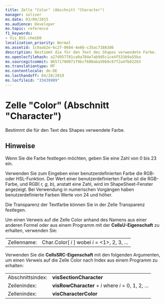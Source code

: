 ```yaml
---
title: Zelle "Color" (Abschnitt "Character")
manager: soliver
ms.date: 03/09/2015
ms.audience: Developer
ms.topic: reference
f1_keywords:
- Vis_DSS.chm160
localization_priority: Normal
ms.assetid: 1c9aab2e-6c2f-0684-4e66-c35ac71883d6
description: Bestimmt die für den Text des Shapes verwendete Farbe.
ms.openlocfilehash: a27d957781ca9a784e7ab9d5c1ce4f533b9a55ba
ms.sourcegitcommit: 8657170d071f9bcf680aba50b9c07f2a4fb82283
ms.translationtype: MT
ms.contentlocale: de-DE
ms.lasthandoff: 04/28/2019
ms.locfileid: "33439989"
---
```

# <a name="color-cell-character-section"></a>Zelle "Color" (Abschnitt "Character")

Bestimmt die für den Text des Shapes verwendete Farbe.
  
## <a name="remarks"></a>Hinweise

Wenn Sie die Farbe festlegen möchten, geben Sie eine Zahl von 0 bis 23 ein.
  
Verwenden Sie zum Eingeben einer benutzerdefinierten Farbe die RGB- oder HSL-Funktion. Der Wert einer benutzerdefinierten Farbe ist die RGB-Farbe, und RGB( *r, g, b*), anstatt eine Zahl, wird im ShapeSheet-Fenster angezeigt. Bei Verwendung in numerischen Vorgängen haben benutzerdefinierte Farben Werte von 24 und höher. 
  
Die Transparenz der Textfarbe können Sie in der Zelle Transparenz festlegen.
  
Um einen Verweis auf die Zelle Color anhand des Namens aus einer anderen Formel oder aus einem Programm mit der **CellsU-Eigenschaft** zu erhalten, verwenden Sie: 
  
|||
|:-----|:-----|
|Zellenname:  <br/> |Char.Color[ *i*  ] wobei  *i*  = <1>, 2, 3, ...  <br/> |
   
Verwenden Sie die **CellsSRC-Eigenschaft** mit den folgenden Argumenten, um einen Verweis auf die Zelle Color nach Index aus einem Programm zu erhalten: 
  
|||
|:-----|:-----|
|Abschnittsindex:  <br/> |**visSectionCharacter** <br/> |
|Zeilenindex:  <br/> |**visRowCharacter**  +   *i* where *i* = 0, 1, 2, ...  <br/> |
|Zellenindex:  <br/> |**visCharacterColor** <br/> |
   


